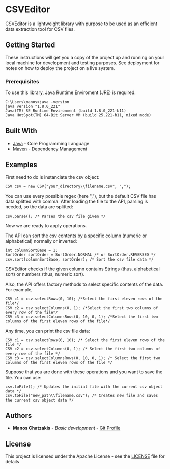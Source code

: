 # CSVEditor

CSVEditor is a lightweight library with purpose to be used as an efficient data extraction tool for CSV files.

## Getting Started

These instructions will get you a copy of the project up and running on your local machine for development and testing purposes. See deployment for notes on how to deploy the project on a live system.

### Prerequisites

To use this library, Java Runtime Enviroment (JRE) is required.

```
C:\Users\manos>java -version
java version "1.8.0_221"
Java(TM) SE Runtime Environment (build 1.8.0_221-b11)
Java HotSpot(TM) 64-Bit Server VM (build 25.221-b11, mixed mode)
```

## Built With

* [Java](https://www.java.com/en/) - Core Programming Language
* [Maven](https://maven.apache.org/) - Dependency Management 

## Examples
First need to do is instanciate the csv object:
```
CSV csv = new CSV("your_directory\\filename.csv", ",");
```
You can use every possible regex (here ","), but the default CSV file has data splitted with comma.
After loading the file to the API, parsing is needed, so the data are splitted:
```
csv.parse(); /* Parses the csv file givem */
```
Now we are ready to apply operations.

The API can sort the csv contents by a specific column (numeric or alphabetical) normally or inverted:
```
int columnSortBase = 1;
SortOrder sortOrder = SortOrder.NORMAL /* or SortOrder.REVERSED */
csv.sort(columnSortBase, sortOrder); /* Sort the csv file data */
```
CSVEditor checks if the given column contains Strings (thus, alphabetical sort) or numbers (thus, numeric sort).

Also, the API offers factory methods to select specific contents of the data. For example,
```
CSV c1 = csv.selectRows(0, 10); /*Select the first eleven rows of the file*/
CSV c2 = csv.selectColumns(0, 1); /*Select the first two columns of every row of the file*/
CSV c3 = csv.selectColumnsRows(0, 10, 0, 1); /*Select the first two columns of the first eleven rows of the file*/
```

Any time, you can print the csv file data:
```
CSV c1 = csv.selectRows(0, 10); /* Select the first eleven rows of the file */
CSV c2 = csv.selectColumns(0, 1); /* Select the first two columns of every row of the file */
CSV c3 = csv.selectColumnsRows(0, 10, 0, 1); /* Select the first two columns of the first eleven rows of the file */
```

Suppose that you are done with these operations and you want to save the file. You can use:
```
csv.toFile(); /* Updates the initial file with the current csv object data */
csv.toFile("new_path\\filename.csv"); /* Creates new file and saves the current csv object data */
```

## Authors

* **Manos Chatzakis** - *Basic development* - [Git Profile](https://github.com/MChatzakis)

## License

This project is licensed under the Apache License - see the [LICENSE](LICENSE) file for details

